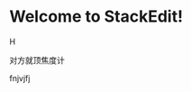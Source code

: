 
# Welcome to StackEdit!

H


对方就顶焦度计

fnjvjfj
<!--stackedit_data:
eyJoaXN0b3J5IjpbMTk0NTE0NDczNSw1NTc2NTg1MjcsLTUyMz
AxODA4NywtNzE1MjUxOTkwLC0xMTUyNDQ4Njc0LC0xMzEzMzgx
NzM0XX0=
-->